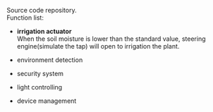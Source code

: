 Source code repository.  
Function list:  
- **irrigation actuator**   
When the soil moisture is lower than the standard value, steering engine(simulate the tap) will open to irrigation the plant.
- environment detection

- security system

- light controlling

- device management


